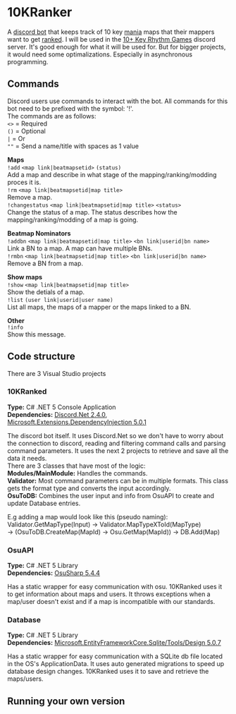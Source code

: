 # 10KRanker
A [discord bot](https://discord.com/developers/docs/intro#bots-and-apps) that keeps track of 10 key [mania](https://osu.ppy.sh/wiki/en/Game_mode#-osu!mania) maps that their mappers want to get [ranked](https://osu.ppy.sh/wiki/en/Beatmap/Category#ranked).
I will be used in the [10+ Key Rhythm Games](https://discord.gg/PwzcUzk) discord server.
It's good enough for what it will be used for. But for bigger projects, it would need some optimalizations. Especially in asynchronous programming.


## Commands
Discord users use commands to interact with the bot. All commands for this bot need to be prefixed with the symbol: '!'.<br/>
The commands are as follows:<br/>
`<>` = Required<br/>
`()` = Optional<br/>
`|` = Or<br/>
`""` = Send a name/title with spaces as 1 value<br/>

**Maps**<br/>
`!add`   `<map link|beatmapsetid>`   `(status)`<br/>
Add a map and describe in what stage of the mapping/ranking/modding proces it is.<br/>
`!rm`   `<map link|beatmapsetid|map title>`<br/>
Remove a map.<br/>
`!changestatus`   `<map link|beatmapsetid|map title>`   `<status>`<br/>
Change the status of a map. The status describes how the mapping/ranking/modding of a map is going.<br/>

**Beatmap Nominators**<br/>
`!addbn`   `<map link|beatmapsetid|map title>`   `<bn link|userid|bn name>`<br/>
Link a BN to a map. A map can have multiple BNs.<br/>
`!rmbn`   `<map link|beatmapsetid|map title>`   `<bn link|userid|bn name>`<br/>
Remove a BN from a map.<br/>

**Show maps**<br/>
`!show`   `<map link|beatmapsetid|map title>`<br/>
Show the detials of a map.<br/>
`!list`   `(user link|userid|user name)`<br/>
List all maps, the maps of a mapper or the maps linked to a BN.<br/>

**Other**<br/>
`!info`<br/>
Show this message.<br/>


## Code structure
There are 3 Visual Studio projects

### 10KRanked
**Type:** C# .NET 5 Console Application<br/>
**Dependencies:** [Discord.Net 2.4.0](https://www.nuget.org/packages/Discord.Net/2.4.0), [Microsoft.Extensions.DependencyInjection 5.0.1](https://www.nuget.org/packages/Microsoft.Extensions.DependencyInjection/5.0.1)

The discord bot itself. It uses Discord.Net so we don't have to worry about the connection to discord, reading and filtering command calls and parsing command parameters.
It uses the next 2 projects to retrieve and save all the data it needs.<br/>
There are 3 classes that have most of the logic:<br/>
**Modules/MainModule:** Handles the commands.<br/>
**Validator:** Most command parameters can be in multiple formats. This class gets the format type and converts the input accordingly.<br/>
**OsuToDB:** Combines the user input and info from OsuAPI to create and update Database entries.<br/>

E.g adding a map would look like this (pseudo naming):<br/>
Validator.GetMapType(Input) -> Validator.MapTypeXToId(MapType)<br/>
-> (OsuToDB.CreateMap(MapId) -> Osu.GetMap(MapId)) -> DB.Add(Map)

### OsuAPI
**Type:** C# .NET 5 Library<br/>
**Dependencies:** [OsuSharp 5.4.4](https://www.nuget.org/packages/OsuSharp/5.4.4)

Has a static wrapper for easy communication with osu. 10KRanked uses it to get information about maps and users.
It throws exceptions when a map/user doesn't exist and if a map is incompatible with our standards.

### Database
**Type:** C# .NET 5 Library<br/>
**Dependencies:** [Microsoft.EntityFrameworkCore.Sqlite/Tools/Design 5.0.7](https://www.nuget.org/packages/Microsoft.EntityFrameworkCore/5.0.7)

Has a static wrapper for easy communication with a SQLite db file located in the OS's ApplicationData.
It uses auto generated migrations to speed up database design changes.
10KRanked uses it to save and retrieve the maps/users.


## Running your own version
